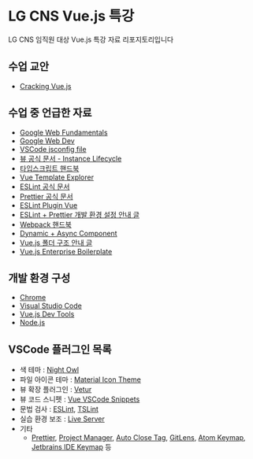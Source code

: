 # LG CNS Vue.js 특강

LG CNS 임직원 대상 Vue.js 특강 자료 리포지토리입니다
## 수업 교안

- [Cracking Vue.js](https://joshua1988.github.io/vue-camp)

## 수업 중 언급한 자료

- [Google Web Fundamentals](https://developers.google.com/web/fundamentals)
- [Google Web Dev](https://web.dev/learn/)
- [VSCode jsconfig file](https://code.visualstudio.com/docs/languages/jsconfig)
- [뷰 공식 문서 - Instance Lifecycle](https://vuejs.org/v2/guide/instance.html#Lifecycle-Diagram)
- [타입스크립트 핸드북](https://joshua1988.github.io/ts/)
- [Vue Template Explorer](https://template-explorer.vuejs.org/)
- [ESLint 공식 문서](https://eslint.org/)
- [Prettier 공식 문서](https://prettier.io/)
- [ESLint Plugin Vue](https://eslint.vuejs.org/)
- [ESLint + Prettier 개발 환경 설정 안내 글](https://joshua1988.github.io/web-development/vuejs/boost-productivity/)
- [Webpack 핸드북](https://joshua1988.github.io/webpack-guide/build/npm-module-install.html)
- [Dynamic + Async Component](https://vuejs.org/v2/guide/components-dynamic-async.html#ad)
- [Vue.js 폴더 구조 안내 글](https://joshua1988.github.io/vue-camp/advanced/folder-structure.html)
- [Vue.js Enterprise Boilerplate](https://github.com/chrisvfritz/vue-enterprise-boilerplate)

## 개발 환경 구성

- [Chrome](https://www.google.com/intl/ko/chrome/)
- [Visual Studio Code](https://code.visualstudio.com/)
- [Vue.js Dev Tools](https://chrome.google.com/webstore/detail/vuejs-devtools/nhdogjmejiglipccpnnnanhbledajbpd)
- [Node.js](https://nodejs.org/ko/)

## VSCode 플러그인 목록

- 색 테마 : [Night Owl](https://marketplace.visualstudio.com/items?itemName=sdras.night-owl)
- 파일 아이콘 테마 : [Material Icon Theme](https://marketplace.visualstudio.com/items?itemName=PKief.material-icon-theme)
- 뷰 확장 플러그인 : [Vetur](https://marketplace.visualstudio.com/items?itemName=octref.vetur)
- 뷰 코드 스니펫 : [Vue VSCode Snippets](https://marketplace.visualstudio.com/items?itemName=sdras.vue-vscode-snippets)
- 문법 검사 : [ESLint](https://marketplace.visualstudio.com/items?itemName=dbaeumer.vscode-eslint), [TSLint](https://marketplace.visualstudio.com/items?itemName=eg2.tslint)
- 실습 환경 보조 : [Live Server](https://marketplace.visualstudio.com/items?itemName=ritwickdey.LiveServer)
- 기타
  - [Prettier](https://marketplace.visualstudio.com/items?itemName=esbenp.prettier-vscode), [Project Manager](https://marketplace.visualstudio.com/items?itemName=alefragnani.project-manager), [Auto Close Tag](https://marketplace.visualstudio.com/items?itemName=formulahendry.auto-close-tag), [GitLens](https://marketplace.visualstudio.com/items?itemName=eamodio.gitlens), [Atom Keymap](https://marketplace.visualstudio.com/items?itemName=ms-vscode.atom-keybindings), [Jetbrains IDE Keymap](https://marketplace.visualstudio.com/items?itemName=isudox.vscode-jetbrains-keybindings) 등
